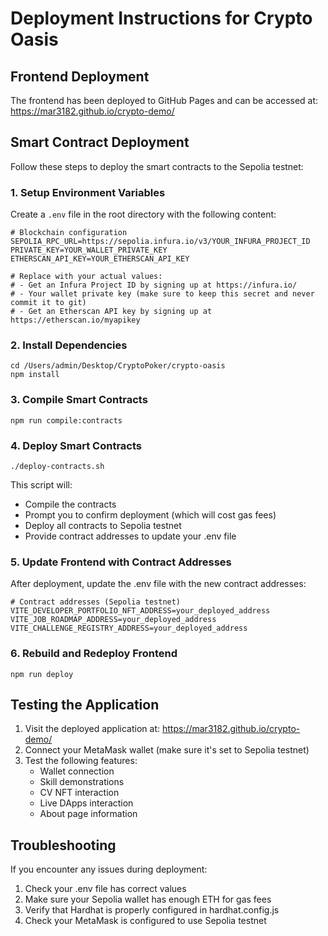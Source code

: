 # Deployment Instructions for Crypto Oasis

## Frontend Deployment

The frontend has been deployed to GitHub Pages and can be accessed at:
https://mar3182.github.io/crypto-demo/

## Smart Contract Deployment

Follow these steps to deploy the smart contracts to the Sepolia testnet:

### 1. Setup Environment Variables

Create a `.env` file in the root directory with the following content:

```
# Blockchain configuration
SEPOLIA_RPC_URL=https://sepolia.infura.io/v3/YOUR_INFURA_PROJECT_ID
PRIVATE_KEY=YOUR_WALLET_PRIVATE_KEY
ETHERSCAN_API_KEY=YOUR_ETHERSCAN_API_KEY

# Replace with your actual values:
# - Get an Infura Project ID by signing up at https://infura.io/
# - Your wallet private key (make sure to keep this secret and never commit it to git)
# - Get an Etherscan API key by signing up at https://etherscan.io/myapikey
```

### 2. Install Dependencies

```
cd /Users/admin/Desktop/CryptoPoker/crypto-oasis
npm install
```

### 3. Compile Smart Contracts

```
npm run compile:contracts
```

### 4. Deploy Smart Contracts

```
./deploy-contracts.sh
```

This script will:
- Compile the contracts
- Prompt you to confirm deployment (which will cost gas fees)
- Deploy all contracts to Sepolia testnet
- Provide contract addresses to update your .env file

### 5. Update Frontend with Contract Addresses

After deployment, update the .env file with the new contract addresses:

```
# Contract addresses (Sepolia testnet)
VITE_DEVELOPER_PORTFOLIO_NFT_ADDRESS=your_deployed_address
VITE_JOB_ROADMAP_ADDRESS=your_deployed_address
VITE_CHALLENGE_REGISTRY_ADDRESS=your_deployed_address
```

### 6. Rebuild and Redeploy Frontend

```
npm run deploy
```

## Testing the Application

1. Visit the deployed application at: https://mar3182.github.io/crypto-demo/
2. Connect your MetaMask wallet (make sure it's set to Sepolia testnet)
3. Test the following features:
   - Wallet connection
   - Skill demonstrations
   - CV NFT interaction
   - Live DApps interaction
   - About page information

## Troubleshooting

If you encounter any issues during deployment:

1. Check your .env file has correct values
2. Make sure your Sepolia wallet has enough ETH for gas fees
3. Verify that Hardhat is properly configured in hardhat.config.js
4. Check your MetaMask is configured to use Sepolia testnet
